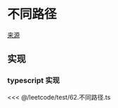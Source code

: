 # 不同路径
[来源](https://leetcode.cn/problems/unique-paths/)

## 实现

### typescript 实现

<<< @/leetcode/test/62.不同路径.ts

